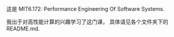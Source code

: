 这是 MIT6.172: Performance Engineering Of Software Systems.

我出于对高性能计算的兴趣学习了这门课， 具体请见各个文件夹下的 README.md.
